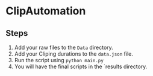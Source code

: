 # ClipAutomation

## Steps
1. Add your raw files to the `Data` directory.
2. Add your Cliping durations to the `data.json` file. 
3. Run the script using
`python main.py`  
4. You will have the final scripts in the `results directory. 

